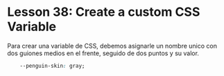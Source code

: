# Lesson 38: Create a custom CSS Variable

Para crear una variable de CSS, debemos asignarle un nombre unico con dos guiones medios en el frente, seguido de dos puntos y su valor.

~~~css
    --penguin-skin: gray;
~~~

